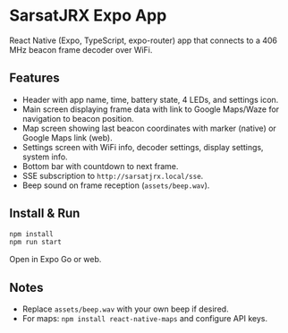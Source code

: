 # SarsatJRX Expo App

React Native (Expo, TypeScript, expo-router) app that connects to a 406 MHz beacon frame decoder over WiFi.

## Features
- Header with app name, time, battery state, 4 LEDs, and settings icon.
- Main screen displaying frame data with link to Google Maps/Waze for navigation to beacon position.
- Map screen showing last beacon coordinates with marker (native) or Google Maps link (web).
- Settings screen with WiFi info, decoder settings, display settings, system info.
- Bottom bar with countdown to next frame.
- SSE subscription to `http://sarsatjrx.local/sse`.
- Beep sound on frame reception (`assets/beep.wav`).

## Install & Run
```bash
npm install
npm run start
```
Open in Expo Go or web.

## Notes
- Replace `assets/beep.wav` with your own beep if desired.
- For maps: `npm install react-native-maps` and configure API keys.
